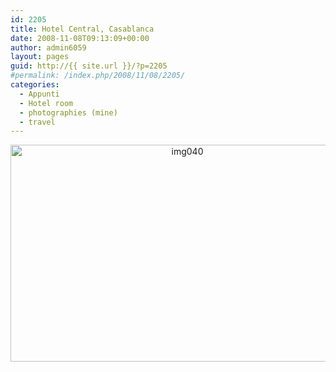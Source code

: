 ```yaml
---
id: 2205
title: Hotel Central, Casablanca
date: 2008-11-08T09:13:09+00:00
author: admin6059
layout: pages
guid: http://{{ site.url }}/?p=2205
#permalink: /index.php/2008/11/08/2205/
categories:
  - Appunti
  - Hotel room
  - photographies (mine)
  - travel
---
```

<p style="text-align: center;">
  <img class="aligncenter wp-image-3460" src="{{ site.url }}/images/uploads/2008/11/img040.jpg" alt="img040" width="550" height="347" srcset="{{ site.url }}/images/uploads/2008/11/img040.jpg 650w, {{ site.url }}/images/uploads/2008/11/img040-300x189.jpg 300w" sizes="(max-width: 550px) 100vw, 550px" />
</p>